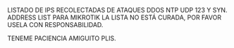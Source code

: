 
LISTADO DE IPS RECOLECTADAS DE ATAQUES DDOS NTP UDP 123 Y SYN.
ADDRESS LIST PARA MIKROTIK
LA LISTA NO ESTÁ CURADA, POR FAVOR USELA CON RESPONSABILIDAD.

TENEME PACIENCIA AMIGUITO PLIS.

